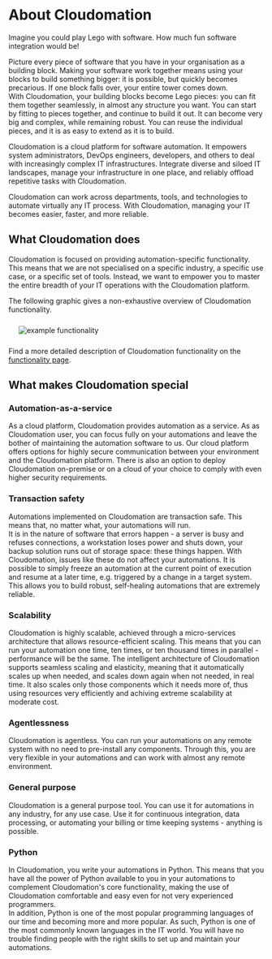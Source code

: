 # About Cloudomation

Imagine you could play Lego with software. How much fun software integration would be!

Picture every piece of software that you have in your organisation as a building block. Making your software work together means using your blocks to build something bigger: it is possible, but quickly becomes precarious. If one block falls over, your entire tower comes down.  
With Cloudomation, your building blocks become Lego pieces: you can fit them together seamlessly, in almost any structure you want. You can start by fitting to pieces together, and continue to build it out. It can become very big and complex, while remaining robust. You can reuse the individual pieces, and it is as easy to extend as it is to build.

Cloudomation is a cloud platform for software automation. It empowers system administrators, DevOps engineers, developers, and others to deal with increasingly complex IT infrastructures. Integrate diverse and siloed IT landscapes, manage your infrastructure in one place, and reliably offload repetitive tasks with Cloudomation.

Cloudomation can work across departments, tools, and technologies to automate virtually any IT process. With Cloudomation, managing your IT becomes easier, faster, and more reliable.

## What Cloudomation does
Cloudomation is focused on providing automation-specific functionality. This means that we are not specialised on a specific industry, a specific use case, or a specific set of tools. Instead, we want to empower you to master the entire breadth of your IT operations with the Cloudomation platform.

The following graphic gives a non-exhaustive overview of Cloudomation functionality.

<img src="/sitedata/images/Cloudomation_functionality.PNG" alt="example functionality" class="fullsize d-none d-md-block" style="float:center; margin: 10px 20px"/>

Find a more detailed description of Cloudomation functionality on the [functionality page](/Functionality).

## What makes Cloudomation special

### Automation-as-a-service
As a cloud platform, Cloudomation provides automation as a service. As as Cloudomation user, you can focus fully on your automations and leave the bother of maintaining the automation software to us. Our cloud platform offers options for highly secure communication between your environment and the Cloudomation platform. There is also an option to deploy Cloudomation on-premise or on a cloud of your choice to comply with even higher security requirements.

### Transaction safety
Automations implemented on Cloudomation are transaction safe. This means that, no matter what, your automations will run.  
It is in the nature of software that errors happen - a server is busy and refuses connections, a workstation loses power and shuts down, your backup solution runs out of storage space: these things happen. With Cloudomation, issues like these do not affect your automations. It is possible to simply freeze an automation at the current point of execution and resume at a later time, e.g. triggered by a change in a target system.  
This allows you to build robust, self-healing automations that are extremely reliable.

### Scalability
Cloudomation is highly scalable, achieved through a micro-services architecture that allows resource-efficient scaling. This means that you can run your automation one time, ten times, or ten thousand times in parallel - performance will be the same. The intelligent architecture of Cloudomation supports seamless scaling and elasticity, meaning that it automatically scales up when needed, and scales down again when not needed, in real time. It also scales only those components which it needs more of, thus using resources very efficiently and achiving extreme scalability at moderate cost.

### Agentlessness
Cloudomation is agentless. You can run your automations on any remote system with no need to pre-install any components. Through this, you are very flexible in your automations and can work with almost any remote environment.

### General purpose
Cloudomation is a general purpose tool. You can use it for automations in any industry, for any use case. Use it for continuous integration, data processing, or automating your billing or time keeping systems - anything is possible.  

### Python
In Cloudomation, you write your automations in Python. This means that you have all the power of Python available to you in your automations to complement Cloudomation's core functionality, making the use of Cloudomation comfortable and easy even for not very experienced programmers.  
In addition, Python is one of the most popular programming languages of our time and becoming more and more popular. As such, Python is one of the most commonly known languages in the IT world. You will have no trouble finding people with the right skills to set up and maintain your automations.
